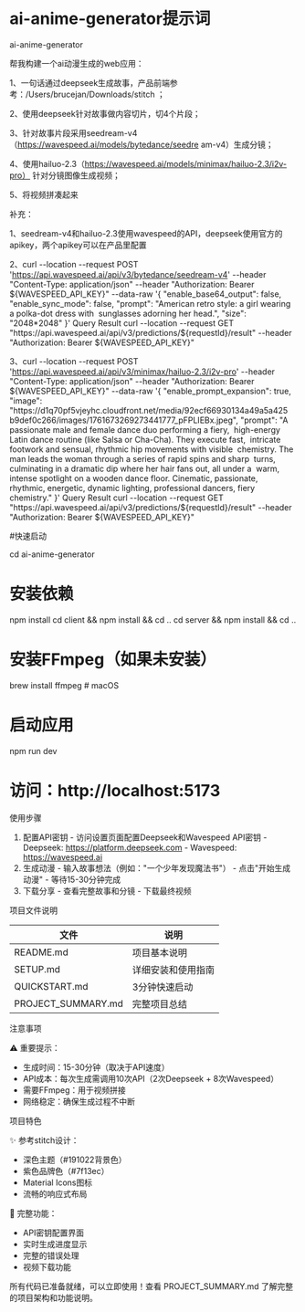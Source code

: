 # ai-anime-generator提示词
ai-anime-generator

帮我构建一个ai动漫生成的web应用：

1、一句话通过deepseek生成故事，产品前端参考：/Users/brucejan/Downloads/stitch ； 

2、使用deepseek针对故事做内容切片，切4个片段；

 3、针对故事片段采用seedream-v4（https://wavespeed.ai/models/bytedance/seedre am-v4）生成分镜； 

4、使用hailuo-2.3（https://wavespeed.ai/models/minimax/hailuo-2.3/i2v-pro） 针对分镜图像生成视频； 

5、将视频拼凑起来 

补充： 

1、seedream-v4和hailuo-2.3使用wavespeed的API，deepseek使用官方的apikey，两个apikey可以在产品里配置

2、curl --location --request POST  'https://api.wavespeed.ai/api/v3/bytedance/seedream-v4' --header "Content-Type: application/json" --header "Authorization: Bearer ${WAVESPEED_API_KEY}" --data-raw '{ "enable_base64_output": false, "enable_sync_mode": false, "prompt": "American retro style: a girl wearing a polka-dot dress with  sunglasses adorning her head.", "size": "2048*2048" }' Query Result curl --location --request GET  "https://api.wavespeed.ai/api/v3/predictions/${requestId}/result" --header "Authorization: Bearer ${WAVESPEED_API_KEY}" 

3、curl --location --request POST  'https://api.wavespeed.ai/api/v3/minimax/hailuo-2.3/i2v-pro' --header "Content-Type: application/json" --header "Authorization: Bearer ${WAVESPEED_API_KEY}" --data-raw '{ "enable_prompt_expansion": true, "image": "https://d1q70pf5vjeyhc.cloudfront.net/media/92ecf66930134a49a5a425 b9def0c266/images/1761673269273441777_pFPLIEBx.jpeg", "prompt": "A passionate male and female dance duo performing a fiery,  high-energy Latin dance routine (like Salsa or Cha-Cha). They execute fast,  intricate footwork and sensual, rhythmic hip movements with visible  chemistry. The man leads the woman through a series of rapid spins and sharp  turns, culminating in a dramatic dip where her hair fans out, all under a  warm, intense spotlight on a wooden dance floor. Cinematic, passionate,  rhythmic, energetic, dynamic lighting, professional dancers, fiery  chemistry." }' Query Result curl --location --request GET  "https://api.wavespeed.ai/api/v3/predictions/${requestId}/result" --header "Authorization: Bearer ${WAVESPEED_API_KEY}"


#快速启动

  cd ai-anime-generator

  # 安装依赖
  npm install
  cd client && npm install && cd ..
  cd server && npm install && cd ..

  # 安装FFmpeg（如果未安装）
  brew install ffmpeg  # macOS

  # 启动应用
  npm run dev

  # 访问：http://localhost:5173

  使用步骤

  1. 配置API密钥
    - 访问设置页面配置Deepseek和Wavespeed API密钥
    - Deepseek: https://platform.deepseek.com
    - Wavespeed: https://wavespeed.ai
  2. 生成动漫
    - 输入故事想法（例如："一个少年发现魔法书"）
    - 点击"开始生成动漫"
    - 等待15-30分钟完成
  3. 下载分享
    - 查看完整故事和分镜
    - 下载最终视频

  项目文件说明

  | 文件                 | 说明        |
  |--------------------|-----------|
  | README.md          | 项目基本说明    |
  | SETUP.md           | 详细安装和使用指南 |
  | QUICKSTART.md      | 3分钟快速启动   |
  | PROJECT_SUMMARY.md | 完整项目总结    |

  注意事项

  ⚠️ 重要提示：
  - 生成时间：15-30分钟（取决于API速度）
  - API成本：每次生成需调用10次API（2次Deepseek + 8次Wavespeed）
  - 需要FFmpeg：用于视频拼接
  - 网络稳定：确保生成过程不中断

  项目特色

  ✨ 参考stitch设计：
  - 深色主题（#191022背景色）
  - 紫色品牌色（#7f13ec）
  - Material Icons图标
  - 流畅的响应式布局

  🚀 完整功能：
  - API密钥配置界面
  - 实时生成进度显示
  - 完整的错误处理
  - 视频下载功能

  所有代码已准备就绪，可以立即使用！查看 PROJECT_SUMMARY.md
  了解完整的项目架构和功能说明。

